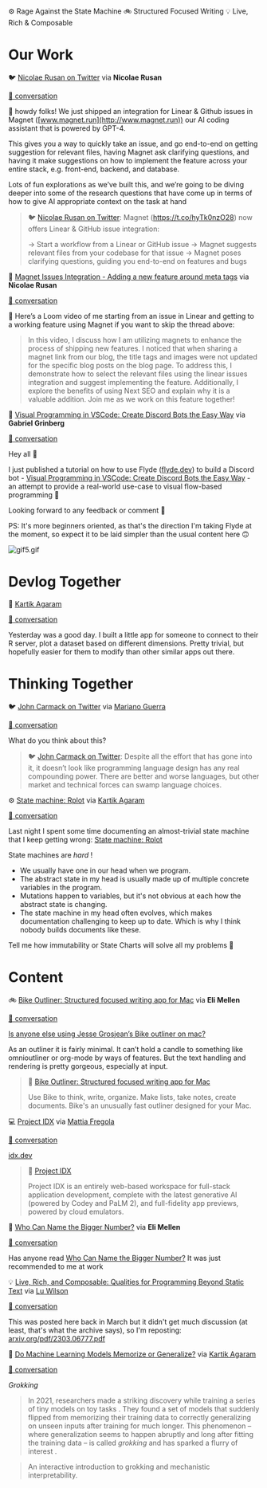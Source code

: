 <!--
.. title: Future of Coding Weekly 2023/08 Week 2
.. slug: future-of-coding-weekly-202308-week-2
.. date: 2023-08-13 23:09:00 UTC+02:00
.. tags: 
.. category: 
.. link: 
.. description: 
.. type: text
-->

⚙️ Rage Against the State Machine 🚲 Structured Focused Writing 💡 Live, Rich & Composable

# Our Work

🐦 [Nicolae Rusan on Twitter](https://twitter.com/NicolaeRusan/status/1689428120695390208) via **Nicolae Rusan**

[🧵 conversation](https://history.futureofcoding.org/history/weekly/2023/08/W2/share-your-work.html#2023-08-10T01:25:50.554Z)

👋 howdy folks! We just shipped an integration for Linear & Github issues in Magnet ([www.magnet.run](http://www.magnet.run)) our AI coding assistant that is powered by GPT-4.



This gives you a way to quickly take an issue, and go end-to-end on getting suggestion for relevant files, having Magnet ask clarifying questions, and having it make suggestions on how to implement the feature across your entire stack, e.g. front-end, backend, and database.




Lots of fun explorations as we’ve built this, and we’re going to be diving deeper into some of the research questions that have come up in terms of how to give AI appropriate context on the task at hand

> 🐦 [Nicolae Rusan on Twitter](https://twitter.com/NicolaeRusan/status/1689428120695390208): Magnet (<https://t.co/hyTk0nzO28>) now offers Linear &amp; GitHub issue integration:
>
> → Start a workflow from a Linear or GitHub issue
> → Magnet suggests relevant files from your codebase for that issue
> → Magnet poses clarifying questions, guiding you end-to-end on features and bugs
>

🎥 [Magnet Issues Integration - Adding a new feature around meta tags](https://www.loom.com/share/e20772ec32b248ba977bbb9d526c0951?t=1) via **Nicolae Rusan**

[🧵 conversation](https://history.futureofcoding.org/history/weekly/2023/08/W2/share-your-work.html#2023-08-10T01:26:34.265Z)

🎥 Here’s a Loom video of me starting from an issue in Linear and getting to a working feature using Magnet if you want to skip the thread above:

>In this video, I discuss how I am utilizing magnets to enhance the process of shipping new features. I noticed that when sharing a magnet link from our blog, the title tags and images were not updated for the specific blog posts on the blog page. To address this, I demonstrate how to select the relevant files using the linear issues integration and suggest implementing the feature. Additionally, I explore the benefits of using Next SEO and explain why it is a valuable addition. Join me as we work on this feature together!

🤖 [Visual Programming in VSCode: Create Discord Bots the Easy Way](https://www.flyde.dev) via **Gabriel Grinberg**

[🧵 conversation](https://history.futureofcoding.org/history/weekly/2023/08/W2/share-your-work.html#2023-08-12T18:54:32.844Z)

Hey all 👋

I just published a tutorial on how to use Flyde ([flyde.dev](https://www.flyde.dev)) to build a Discord bot - [Visual Programming in VSCode: Create Discord Bots the Easy Way](https://medium.com/@gabrielgrinberg/visual-programming-in-vscode-create-discord-bots-the-easy-way-dcccc6a9528d) - an attempt to provide a real-world use-case to visual flow-based programming 🚀



Looking forward to any feedback or comment 🙏



PS: It's more beginners oriented, as that's the direction I'm taking Flyde at the moment, so expect it to be laid simpler than the usual content here 🙃

![gif5.gif](http://history.futureofcoding.org/history/msg_files/F05/F05M4CMKV1D.gif)

# Devlog Together

💬 [Kartik Agaram](http://akkartik.name/about)

[🧵 conversation](https://history.futureofcoding.org/history/weekly/2023/08/W2/devlog-together.html#2023-08-11T18:09:57.149Z)

Yesterday was a good day. I built a little app for someone to connect to their R server, plot a dataset based on different dimensions. Pretty trivial, but hopefully easier for them to modify than other similar apps out there.


# Thinking Together

🐦 [John Carmack on Twitter](https://twitter.com/ID_AA_Carmack/status/1689297553408315392) via [Mariano Guerra](https://twitter.com/warianoguerra)

[🧵 conversation](https://history.futureofcoding.org/history/weekly/2023/08/W2/thinking-together.html#2023-08-10T09:23:06.827Z)

What do you think about this?








> 🐦 [John Carmack on Twitter](https://twitter.com/ID_AA_Carmack/status/1689297553408315392): Despite all the effort that has gone into it, it doesn’t look like programming language design has any real compounding power. There are better and worse languages, but other market and technical forces can swamp language choices.


⚙️ [State machine: Rplot](https://docs.google.com/document/d/1EbK4AxDCDWonMa8KyGJFX4jllXXLew0qBsGxsmqoYqk) via [Kartik Agaram](http://akkartik.name/about)

[🧵 conversation](https://history.futureofcoding.org/history/weekly/2023/08/W2/thinking-together.html#2023-08-13T16:59:59.321Z)

Last night I spent some time documenting an almost-trivial state machine that I keep getting wrong: [State machine: Rplot](https://docs.google.com/document/d/1EbK4AxDCDWonMa8KyGJFX4jllXXLew0qBsGxsmqoYqk)



State machines are  _hard_ !




* We usually have one in our head when we program.
* The abstract state in my head is usually made up of multiple concrete variables in the program.
* Mutations happen to variables, but it's not obvious at each how the abstract state is changing.
* The state machine in my head often evolves, which makes documentation challenging to keep up to date. Which is why I think nobody builds documents like these.



Tell me how immutability or State Charts will solve all my problems 🙂


# Content

🚲 [Bike Outliner: Structured focused writing app for Mac](https://www.hogbaysoftware.com/bike/) via **Eli Mellen**

[🧵 conversation](https://history.futureofcoding.org/history/weekly/2023/08/W2/linking-together.html#2023-08-07T14:24:36.681Z)

[Is anyone else using Jesse Grosjean’s Bike outliner on mac?](https://www.hogbaysoftware.com/bike/)



As an outliner it is fairly minimal. It can’t hold a candle to something like omnioutliner or org-mode by ways of features. But the text handling and rendering is pretty gorgeous, especially at input.
> 📝 [Bike Outliner: Structured focused writing app for Mac](https://www.hogbaysoftware.com/bike/)
>
>Use Bike to think, write, organize. Make lists, take notes, create documents. Bike's an unusually fast outliner designed for your Mac.

💻 [Project IDX](https://idx.dev/) via [Mattia Fregola](https://twitter.com/MattiaFregola)

[🧵 conversation](https://history.futureofcoding.org/history/weekly/2023/08/W2/linking-together.html#2023-08-09T06:21:15.546Z)

[idx.dev](https://idx.dev)
> 📝 [Project IDX](https://idx.dev/)
>
>Project IDX is an entirely web-based workspace for full-stack application development, complete with the latest generative AI (powered by Codey and PaLM 2), and full-fidelity app previews, powered by cloud emulators.



📝 [Who Can Name the Bigger Number?](https://www.scottaaronson.com/writings/bignumbers.html) via **Eli Mellen**

[🧵 conversation](https://history.futureofcoding.org/history/weekly/2023/08/W2/linking-together.html#2023-08-11T18:57:11.038Z)

Has anyone read [Who Can Name the Bigger Number?](https://www.scottaaronson.com/writings/bignumbers.html) It was just recommended to me at work

💡 [Live, Rich, and Composable: Qualities for Programming Beyond Static Text](https://arxiv.org/pdf/2303.06777.pdf) via [Lu Wilson](https://twitter.com/TodePond)

[🧵 conversation](https://history.futureofcoding.org/history/weekly/2023/08/W2/linking-together.html#2023-08-12T08:31:31.772Z)

This was posted here back in March but it didn't get much discussion (at least, that's what the archive says), so I'm reposting: [arxiv.org/pdf/2303.06777.pdf](https://arxiv.org/pdf/2303.06777.pdf)


📝 [Do Machine Learning Models Memorize or Generalize?](https://pair.withgoogle.com/explorables/grokking) via [Kartik Agaram](http://akkartik.name/about)

[🧵 conversation](https://history.futureofcoding.org/history/weekly/2023/08/W2/of-ai.html#2023-08-10T22:15:09.739Z)

 *Grokking*






> In 2021, researchers made a striking discovery while training a series of tiny models on toy tasks . They found a set of models that suddenly flipped from memorizing their training data to correctly generalizing on unseen inputs after training for much longer. This phenomenon – where generalization seems to happen abruptly and long after fitting the training data – is called
>  _grokking_
>  and has sparked a flurry of interest .

>An interactive introduction to grokking and mechanistic interpretability.

